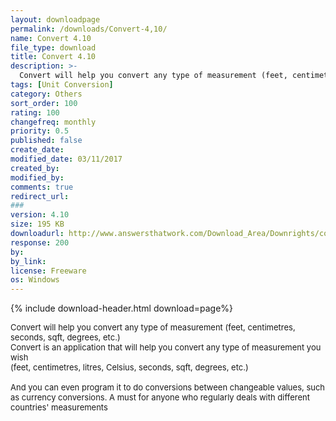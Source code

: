 ```yaml
---
layout: downloadpage
permalink: /downloads/Convert-4,10/
name: Convert 4.10
file_type: download
title: Convert 4.10
description: >-
  Convert will help you convert any type of measurement (feet, centimetres, seconds, sqft, degrees, etc.)
tags: [Unit Conversion]
category: Others
sort_order: 100
rating: 100
changefreq: monthly
priority: 0.5
published: false
create_date:
modified_date: 03/11/2017
created_by:
modified_by:
comments: true
redirect_url:
###
version: 4.10
size: 195 KB
downloadurl: http://www.answersthatwork.com/Download_Area/Downrights/convert.exe
response: 200
by:
by_link:
license: Freeware
os: Windows
---
```


{% include download-header.html download=page%}

<p style="fix-download-text !important">
<p><font size="2">Convert will help you convert any type of measurement (feet, centimetres, seconds, sqft, degrees, etc.) <br />
Convert is an application that will help you convert any type of measurement you wish <br />
(feet, centimetres, litres, Celsius, seconds, sqft, degrees, etc.) <br />
<br />
And you can even program it to do conversions between changeable values, such as currency conversions. A must for anyone who regularly deals with different countries' measurements</font></p></p>
